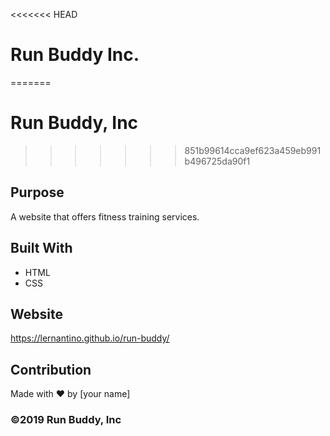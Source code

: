<<<<<<< HEAD
# Run Buddy Inc.
=======
# Run Buddy, Inc
>>>>>>> 851b99614cca9ef623a459eb991b496725da90f1

## Purpose
A website that offers fitness training services. 

## Built With
* HTML
* CSS

## Website
https://lernantino.github.io/run-buddy/

## Contribution
Made with ❤️ by [your name]

### ©️2019 Run Buddy, Inc 
